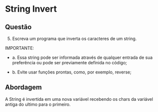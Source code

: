 # String Invert

## Questão
5) Escreva um programa que inverta os caracteres de um string. 


IMPORTANTE: 

-	a. Essa string pode ser informada através de qualquer entrada de sua preferência ou pode ser previamente definida no código; 

-	b. Evite usar funções prontas, como, por exemplo, reverse; 

## Abordagem
 
 A String é invertida em uma nova variável recebendo os chars da variável antiga do ultimo para o primeiro. 
 